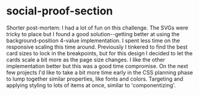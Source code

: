 # social-proof-section

Shorter post-mortem:
I had a lot of fun on this challenge. The SVGs were tricky to place but I found a good solution--getting better at using the background-position 4-value implementation. 
I spent less time on the responsive scaling this time around. Previously I tinkered to find the best card sizes to lock in the breakpoints, but for this design I decided to let the cards scale a bit more as the page size changes. I like the other implementation better but this was a good time compromise.
On the next few projects I'd like to take a bit more time early in the CSS planning phase to lump together similar properties, like fonts and colors. Targeting and applying styling to lots of items at once, similar to 'componentizing'. 